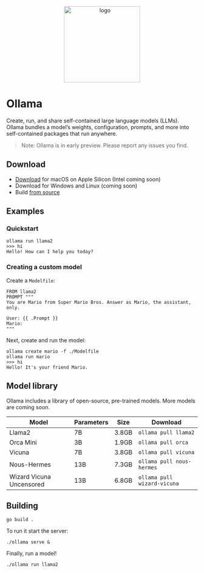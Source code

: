 <div align="center">
  <picture>
    <source media="(prefers-color-scheme: dark)" height="200px" srcset="https://github.com/jmorganca/ollama/assets/3325447/318048d2-b2dd-459c-925a-ac8449d5f02c">
    <img alt="logo" height="200px" src="https://github.com/jmorganca/ollama/assets/3325447/c7d6e15f-7f4d-4776-b568-c084afa297c2">
  </picture>
</div>

# Ollama

Create, run, and share self-contained large language models (LLMs). Ollama bundles a model’s weights, configuration, prompts, and more into self-contained packages that run anywhere.

> Note: Ollama is in early preview. Please report any issues you find.

## Download

- [Download](https://ollama.ai/download) for macOS on Apple Silicon (Intel coming soon)
- Download for Windows and Linux (coming soon)
- Build [from source](#building)

## Examples

### Quickstart

```
ollama run llama2
>>> hi
Hello! How can I help you today?
```

### Creating a custom model

Create a `Modelfile`:

```
FROM llama2
PROMPT """
You are Mario from Super Mario Bros. Answer as Mario, the assistant, only.

User: {{ .Prompt }}
Mario:
"""
```

Next, create and run the model:

```
ollama create mario -f ./Modelfile
ollama run mario
>>> hi
Hello! It's your friend Mario.
```

## Model library

Ollama includes a library of open-source, pre-trained models. More models are coming soon.

| Model                     | Parameters | Size  | Download                    |
| ----------------------    | ---------- | ----- | --------------------------- |
| Llama2                    | 7B         | 3.8GB | `ollama pull llama2`        |
| Orca Mini                 | 3B         | 1.9GB | `ollama pull orca`          |
| Vicuna                    | 7B         | 3.8GB | `ollama pull vicuna`        |
| Nous-Hermes               | 13B        | 7.3GB | `ollama pull nous-hermes`   |
| Wizard Vicuna Uncensored  | 13B        | 6.8GB | `ollama pull wizard-vicuna` |

## Building

```
go build .
```

To run it start the server:

```
./ollama serve &
```

Finally, run a model!

```
./ollama run llama2
```
